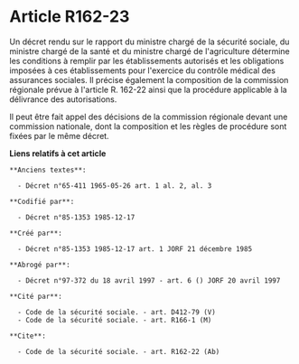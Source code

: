 # Article R162-23

Un décret rendu sur le rapport du ministre chargé de la sécurité sociale, du ministre chargé de la santé et du ministre
chargé de l'agriculture détermine les conditions à remplir par les établissements autorisés et les obligations imposées à ces
établissements pour l'exercice du contrôle médical des assurances sociales. Il précise également la composition de la
commission régionale prévue à l'article R. 162-22 ainsi que la procédure applicable à la délivrance des autorisations. 

Il peut être fait appel des décisions de la commission régionale devant une commission nationale, dont la composition et les
règles de procédure sont fixées par le même décret.

**Liens relatifs à cet article**

	**Anciens textes**:

	  - Décret n°65-411 1965-05-26 art. 1 al. 2, al. 3

	**Codifié par**:

	  - Décret n°85-1353 1985-12-17

	**Créé par**:

	  - Décret n°85-1353 1985-12-17 art. 1 JORF 21 décembre 1985

	**Abrogé par**:

	  - Décret n°97-372 du 18 avril 1997 - art. 6 () JORF 20 avril 1997

	**Cité par**:

	  - Code de la sécurité sociale. - art. D412-79 (V)
	  - Code de la sécurité sociale. - art. R166-1 (M)

	**Cite**:

	  - Code de la sécurité sociale. - art. R162-22 (Ab)
